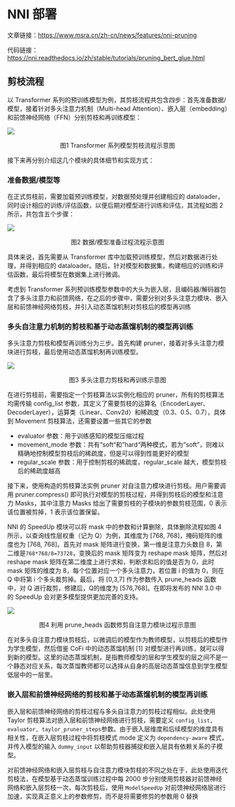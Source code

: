 # NNI 部署

文章链接：https://www.msra.cn/zh-cn/news/features/nni-pruning

代码链接：https://nni.readthedocs.io/zh/stable/tutorials/pruning_bert_glue.html

## 剪枝流程

以 Transformer 系列的预训练模型为例，其剪枝流程共包含四步：首先准备数据/模型，接着针对多头注意力机制（Multi-head Attention）、嵌入层（embedding）和前馈神经网络（FFN）分别剪枝和再训练模型：

![](../../figs.assets/image-20230625151203158.png)

<center>图1 Transformer 系列模型剪枝流程示意图</center>

接下来再分别介绍这几个模块的具体细节和实现方式：

### 准备数据/模型等

在正式剪枝前，需要加载预训练模型，对数据预处理并创建相应的 dataloader，同时设计相应的训练/评估函数，以便后期对模型进行训练和评估，其流程如图 2 所示，共包含五个步骤：

![](../../figs.assets/image-20230625152049553.png)

<center>图2 数据/模型准备过程流程示意图</center>

具体来说，首先需要从 Transformer 库中加载预训练模型，然后对数据进行处理，并得到相应的 dataloader。随后，针对模型和数据集，构建相应的训练和评估函数，最后将模型在数据集上进行微调。

考虑到 Transformer 系列预训练模型参数中的大头为嵌入层，且编码器/解码器包含了多头注意力和前馈网络，在之后的步骤中，需要分别对多头注意力模块、嵌入层和前馈神经网络剪枝，并引入动态蒸馏机制对剪枝后的模型再训练

### 多头自注意力机制的剪枝和基于动态蒸馏机制的模型再训练

多头注意力剪枝和模型再训练分为三步。首先构建 pruner，接着对多头注意力模块进行剪枝，最后使用动态蒸馏机制再训练模型。

![](../../figs.assets/image-20230625153051461.png)

<center>图3 多头注意力剪枝和再训练示意图</center>

在进行剪枝前，需要指定一个剪枝算法以实例化相应的 pruner，所有的剪枝算法均需传输 config_list 参数，其定义了需要剪枝的运算名（EncoderLayer、DecoderLayer），运算类（Linear、Conv2d）和稀疏度（0.3、0.5、0.7），具体到 Movement 剪枝算法，还需要设置一些其它的参数

- evaluator 参数：用于训练感知的模型压缩过程
- movement_mode 参数：共有“soft“和”hard“两种模式，若为”soft”，则难以精确地控制模型剪枝后的稀疏度，但是可以得到性能更好的模型
- regular_scale 参数：用于控制剪枝的稀疏度，regular_scale 越大，模型剪枝后的稀疏度越高

接下来，使用构造的剪枝算法实例 pruner 对自注意力模块进行剪枝。用户需要调用 pruner.compress() 即可执行对模型的剪枝过程，并得到剪枝后的模型和注意力 Masks，其中注意力 Masks 给出了需要剪枝的子模块的参数剪枝范围，0 表示该位置被剪掉，1 表示该位置保留。

NNI 的 SpeedUp 模块可以将 mask 中的参数和计算删除，具体删除流程如图 4 所示，以查询线性层权重（记为 Q）为例，其维度为 [768, 768]，掩码矩阵的维度也为 [768, 768]。首先对 mask 矩阵进行变换，第一维是注意力头数目 8，第二维是`768*768/8=73728`，变换后的 mask 矩阵变为 reshape mask 矩阵，然后对 reshape mask 矩阵在第二维度上进行求和，判断求和后的值是否为 0，此时 mask 矩阵的维度为 8，每个位置对应一个多头注意力，若位置 i 的值为 0，则在 Q 中将第 i 个多头裁剪掉。最后，将 [0,3,7] 作为参数传入 prune_heads 函数中，对 Q 进行裁剪，修建后，Q的维度为 [576,768]。在即将发布的 NNI 3.0 中的 SpeedUp 会对更多模型提供更加完善的支持。

![](../../figs.assets/image-20230625154901512.png)

<center>图4 利用 prune_heads 函数修剪自注意力模块过程示意图</center>

在对多头自注意力模块剪枝后，以微调后的模型作为教师模型，以剪枝后的模型作为学生模型，然后借鉴 CoFi 中的动态蒸馏机制 [1] 对模型进行再训练，就可以得到新的模型。这里的动态蒸馏机制，是指教师模型的层和学生模型的层之间不是一个静态对应关系，每次蒸馏教师都可以选择从自身的高层动态蒸馏信息到学生模型低层中的一层里。

### 嵌入层和前馈神经网络的剪枝和基于动态蒸馏机制的模型再训练

嵌入层和前馈神经网络的剪枝过程与多头自注意力的剪枝过程相似。此处使用 Taylor 剪枝算法对嵌入层和前馈神经网络进行剪枝，需要定义 `config_list, evaluator, taylor_pruner_steps`参数。由于嵌入层维度和后续模型的维度具有相关性，在嵌入层剪枝过程中将剪枝模式 mode 定义为 `dependency-aware` 模式，并传入模型的输入 `dummy_input` 以帮助剪枝器捕捉和嵌入层具有依赖关系的子模型。

对前馈神经网络和嵌入层剪枝与自注意力模块剪枝的不同之处在于，此处使用迭代剪枝法，在模型基于动态蒸馏训练过程中每 2000 步分别使用剪枝器对前馈神经网络和嵌入层剪枝一次，每次剪枝后，使用 `ModelSpeedUp` 对前馈神经网络层进行加速，实现真正意义上的参数修剪，而不是将需要修剪的参数用 0 替换